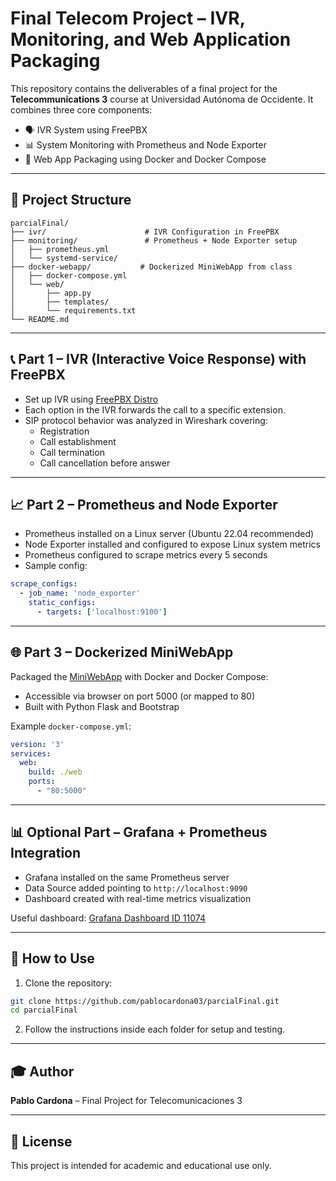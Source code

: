 # Final Telecom Project – IVR, Monitoring, and Web Application Packaging

This repository contains the deliverables of a final project for the **Telecommunications 3** course at Universidad Autónoma de Occidente. It combines three core components:

- 🗣️ IVR System using FreePBX
- 📊 System Monitoring with Prometheus and Node Exporter
- 🐳 Web App Packaging using Docker and Docker Compose

---

## 📁 Project Structure

```
parcialFinal/
├── ivr/                      # IVR Configuration in FreePBX
├── monitoring/               # Prometheus + Node Exporter setup
│   ├── prometheus.yml
│   └── systemd-service/
├── docker-webapp/           # Dockerized MiniWebApp from class
│   ├── docker-compose.yml
│   └── web/
│       ├── app.py
│       ├── templates/
│       └── requirements.txt
└── README.md
```

---

## 📞 Part 1 – IVR (Interactive Voice Response) with FreePBX

- Set up IVR using [FreePBX Distro](https://downloads.freepbxdistro.org/ISO/SNG7-FPBX-64bit-1904-2.iso)
- Each option in the IVR forwards the call to a specific extension.
- SIP protocol behavior was analyzed in Wireshark covering:
  - Registration
  - Call establishment
  - Call termination
  - Call cancellation before answer

---

## 📈 Part 2 – Prometheus and Node Exporter

- Prometheus installed on a Linux server (Ubuntu 22.04 recommended)
- Node Exporter installed and configured to expose Linux system metrics
- Prometheus configured to scrape metrics every 5 seconds
- Sample config:

```yaml
scrape_configs:
  - job_name: 'node_exporter'
    static_configs:
      - targets: ['localhost:9100']
```

---

## 🌐 Part 3 – Dockerized MiniWebApp

Packaged the [MiniWebApp](https://github.com/omondragon/MiniWebApp) with Docker and Docker Compose:

- Accessible via browser on port 5000 (or mapped to 80)
- Built with Python Flask and Bootstrap

Example `docker-compose.yml`:

```yaml
version: '3'
services:
  web:
    build: ./web
    ports:
      - "80:5000"
```

---

## 📊 Optional Part – Grafana + Prometheus Integration

- Grafana installed on the same Prometheus server
- Data Source added pointing to `http://localhost:9090`
- Dashboard created with real-time metrics visualization

Useful dashboard: [Grafana Dashboard ID 11074](https://grafana.com/grafana/dashboards/11074)

---

## 📌 How to Use

1. Clone the repository:

```bash
git clone https://github.com/pablocardona03/parcialFinal.git
cd parcialFinal
```

2. Follow the instructions inside each folder for setup and testing.

---

## 🎓 Author

**Pablo Cardona** – Final Project for Telecomunicaciones 3

---

## 📄 License

This project is intended for academic and educational use only.
